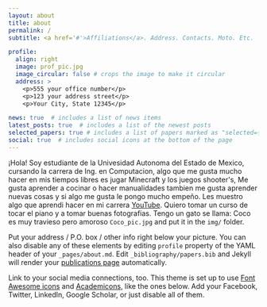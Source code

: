 ```yaml
---
layout: about
title: about
permalink: /
subtitle: <a href='#'>Affiliations</a>. Address. Contacts. Moto. Etc.

profile:
  align: right
  image: prof_pic.jpg
  image_circular: false # crops the image to make it circular
  address: >
    <p>555 your office number</p>
    <p>123 your address street</p>
    <p>Your City, State 12345</p>

news: true  # includes a list of news items
latest_posts: true  # includes a list of the newest posts
selected_papers: true # includes a list of papers marked as "selected={true}"
social: true  # includes social icons at the bottom of the page
---
```


¡Hola! Soy estudiante de la Univesidad Autonoma del Estado de Mexico, cursando la carrera de Ing. en Computacion, algo que me gusta mucho hacer en mis tiempos libres es jugar Minecraft y los juegos shooter's, Me gusta aprender a cocinar o hacer manualidades tambien me gusta aprender nuevas cosas y si algo me gusta le pongo mucho empeño. Les muestro algo que aprendi hacer en mi carrera [YouTube](https://youtu.be/aJE5XUbKF0s). Quiero tomar un curso de tocar el piano y a tomar buenas fotografias. Tengo un gato se llama: Coco es muy travieso pero amoroso `Coco_pic.jpg` and put it in the `img/` folder.

Put your address / P.O. box / other info right below your picture. You can also disable any of these elements by editing `profile` property of the YAML header of your `_pages/about.md`. Edit `_bibliography/papers.bib` and Jekyll will render your [publications page](/al-folio/publications/) automatically.

Link to your social media connections, too. This theme is set up to use [Font Awesome icons](http://fortawesome.github.io/Font-Awesome/) and [Academicons](https://jpswalsh.github.io/academicons/), like the ones below. Add your Facebook, Twitter, LinkedIn, Google Scholar, or just disable all of them.
